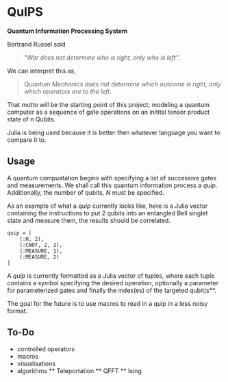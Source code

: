 # QuIPS
**Quantum Information Processing System**

Bertrand Russel said

>*"War does not determine who is right, only who is left"*.

We can interpret this as, 

>*Quantum Mechanics does not determine which outcome is right, only which operators are to the left*.

That motto will be the starting point of this project; modeling a quantum computer as a sequence of gate operations on an initital tensor product state of n Qubits.

Julia is being used because it is better then whatever language you want to compare it to. 

## Usage

A quantum compuatation begins with specifying a list of successive gates and measurements.  We shall call this quantum information process a *quip*. Additionally, the number of qubits, *N* must be specified. 

As an example of what a *quip* currently looks like, here is a Julia vector containing the instructions to put 2 qubits into an entangled Bell singlet state and measure them, the results should be correlated.

```
quip = [
    (:H, 2),
    (:CNOT, 2, 1),
    (:MEASURE, 1),
    (:MEASURE, 2)
]
```

A *quip* is currently formatted as a Julia vector of tuples, where each tuple contains a symbol specifying the desired operation, optionally a parameter for parameterized gates and finally the index(es) of the targeted qubit(s**. 

The goal for the future is to use macros to read in a quip in a less noisy format.
## To-Do

* controlled operators
* macros
* visualisations
* algorithms 
** Teleportation
** QFFT
** Ising


